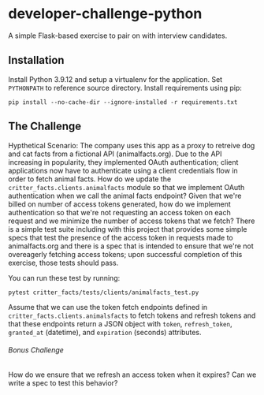 # developer-challenge-python
A simple Flask-based exercise to pair on with interview candidates.

## Installation
Install Python 3.9.12 and setup a virtualenv for the application.  Set `PYTHONPATH` to reference source directory.  Install requirements using pip:
```
pip install --no-cache-dir --ignore-installed -r requirements.txt
```

## The Challenge
Hypthetical Scenario: The company uses this app as a proxy to retreive dog and cat facts from a fictional API (animalfacts.org).  Due to the API increasing in popularity, they implemented OAuth authentication; client applications now have to authenticate using a client credentials flow in order to fetch animal facts.
How do we update the `critter_facts.clients.animalfacts` module so that we implement OAuth authentication when we call the animal facts endpoint?  Given that we're billed on number of access tokens generated, how do we implement authentication so that we're not requesting an access token on each request and we minimize the number of access tokens that we fetch?  There is a simple test suite including with this project that provides some simple specs that test the presence of the access token in requests made to animalfacts.org and there is a spec that is intended to ensure that we're not overeagerly fetching access tokens; upon successful completion of this exercise, those tests should pass.

You can run these test by running:
```
pytest critter_facts/tests/clients/animalfacts_test.py
```

Assume that we can use the token fetch endpoints defined in `critter_facts.clients.animalsfacts` to fetch tokens and refresh tokens and that these endpoints return a JSON object with `token`, `refresh_token`, `granted_at` (datetime), and `expiration` (seconds) attributes.

###### Bonus Challenge
How do we ensure that we refresh an access token when it expires?  Can we write a spec to test this behavior?
